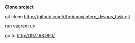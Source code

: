 **Clone project**

git clone https://github.com/dkorionov/intern_devops_task.git

run vagrant up

go to
http://192.168.99.1/





